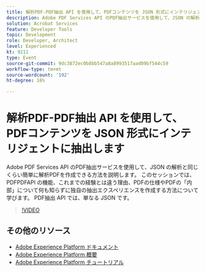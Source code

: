 ```yaml
---
title: 解析PDF-PDF抽出 API を使用して、PDFコンテンツを JSON 形式にインテリジェントに抽出します
description: Adobe PDF Services API のPDF抽出サービスを使用して、JSON の解析と同じくらい簡単に解析PDFを作成できる方法を説明します。 このセッションでは、PDFPDFAPI の機能、これまでの経験とは違う理由、PDFの仕様やPDFの「内部」について何も知らずに独自の抽出エクスペリエンスを作成する方法について学びます。 PDF抽出 API では、単なる JSON です。
solution: Acrobat Services
feature: Developer Tools
topic: Development
role: Developer, Architect
level: Experienced
kt: 9211
type: Event
source-git-commit: 9dc3872ec0b8bb547a8a8993517aad09bf544c59
workflow-type: tm+mt
source-wordcount: '192'
ht-degree: 16%

---
```


# 解析PDF-PDF抽出 API を使用して、PDFコンテンツを JSON 形式にインテリジェントに抽出します

Adobe PDF Services API のPDF抽出サービスを使用して、JSON の解析と同じくらい簡単に解析PDFを作成できる方法を説明します。 このセッションでは、PDFPDFAPI の機能、これまでの経験とは違う理由、PDFの仕様やPDFの「内部」について何も知らずに独自の抽出エクスペリエンスを作成する方法について学びます。 PDF抽出 API では、単なる JSON です。

>[!VIDEO](https://video.tv.adobe.com/v/338096/?quality=12&learn=on&hidetitle=true)

## その他のリソース

- [Adobe Experience Platform ドキュメント](https://experienceleague.adobe.com/docs/experience-platform.html?lang=ja)
- [Adobe Experience Platform 概要](https://experienceleague.adobe.com/docs/experience-platform/landing/home.html?lang=ja)
- [Adobe Experience Platform チュートリアル](https://experienceleague.adobe.com/docs/platform-learn/tutorials/overview.html?lang=ja)
